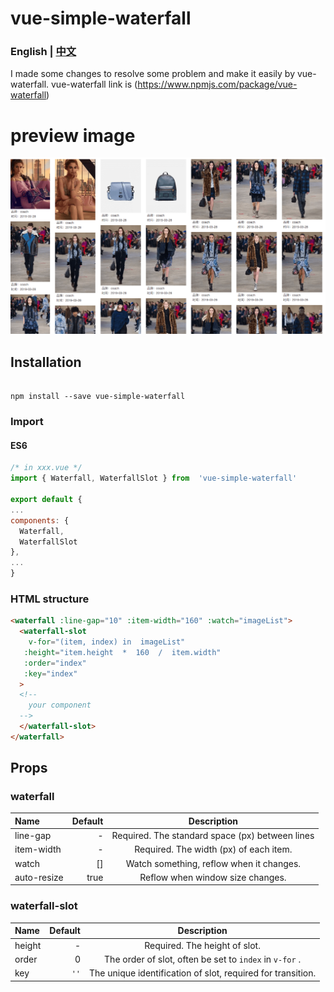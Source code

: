 # vue-simple-waterfall
### English | [中文](./chineseREADME.md)
I made some changes to resolve some problem and make it easily by vue-waterfall. vue-waterfall link is (https://www.npmjs.com/package/vue-waterfall)

# preview image
![preview](https://raw.githubusercontent.com/AmosXu/vue-simple-waterfall/master/preview.png)
## Installation

  ```shell

npm install --save vue-simple-waterfall

```
### Import
#### ES6
```js
/* in xxx.vue */
import { Waterfall, WaterfallSlot } from  'vue-simple-waterfall'

export default {
...
components: {
  Waterfall,
  WaterfallSlot
},
...
}
```
### HTML structure

```html
<waterfall :line-gap="10" :item-width="160" :watch="imageList">
  <waterfall-slot
    v-for="(item, index) in  imageList" 
   :height="item.height  *  160  /  item.width"
   :order="index"
   :key="index"
  >
  <!--
    your component
  -->
  </waterfall-slot>
</waterfall>
```
## Props

### waterfall
| Name | Default | Description |
| :------| ------: | :------: |
| line-gap | - | Required. The standard space (px) between lines |
| item-width | - | Required. The width (px) of each item. |
| watch | [] | Watch something, reflow when it changes. |
| auto-resize | true | Reflow when window size changes. |


### waterfall-slot
| Name | Default | Description |
| :------| ------: | :------: |
| height | - | Required. The height of slot. |
| order | 0 | The order of slot, often be set to <code>index</code> in <code>v-for</code> . |
| key | <code>''</code> | The unique identification of slot, required for transition. |
